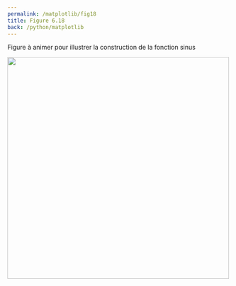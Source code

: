 ```yaml
---
permalink: /matplotlib/fig18
title: Figure 6.18
back: /python/matplotlib
---
```


Figure à animer pour illustrer la construction de la fonction sinus

<img src="/python/_static/matplotlib/fig18.gif" width="500px"/>

<script src="https://emgithub.com/embed.js?target=https%3A%2F%2Fgithub.com%2Fxoolive%2Fpython%2Fblob%2Fmaster%2F02-ecosysteme%2F06-matplotlib%2Ffig18.py&style=github-gist&showLineNumbers=on"></script>
